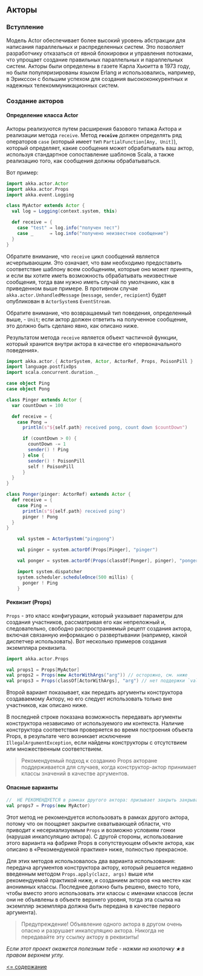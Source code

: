 ## Акторы

### Вступление
Модель Actor обеспечивает более высокий уровень абстракции для написания параллельных и распределенных систем. Это 
позволяет разработчику отказаться от явной блокировки и управления потоками, что упрощает создание правильных 
параллельных и параллельных систем. Акторы были определены в газете Карла Хьюитта в 1973 году, но были популяризированы 
языком Erlang и использовались, например, в Эрикссон с большим успехом для создания высококонкурентных и надежных 
телекоммуникационных систем.

### Создание акторов

#### Определение класса Actor
Акторы реализуются путем расширения базового типажа Актора и реализации метода `receive`. Метод **`receive`** должен определять 
ряд операторов `case` (который имеет тип `PartialFunction[Any, Unit]`), который определяет, какие сообщения может 
обрабатывать ваш актор, используя стандартное сопоставление шаблонов Scala, а также реализацию того, как сообщения 
должны обрабатываться.

Вот пример:

```scala
import akka.actor.Actor
import akka.actor.Props
import akka.event.Logging

class MyActor extends Actor {
  val log = Logging(context.system, this)

  def receive = {
    case "test" ⇒ log.info("получен тест")
    case _      ⇒ log.info("получено неизвестное сообщение")
  }
}
```

Обратите внимание, что `receive` цикл сообщений является исчерпывающим. Это означает, что вам необходимо предоставить 
соответствие шаблону всем сообщениям, которые оно может принять, и если вы хотите иметь возможность обрабатывать 
неизвестные сообщения, тогда вам нужно иметь случай по умолчанию, как в приведенном выше примере. В противном случае 
`akka.actor.UnhandledMessage` (`message`, `sender`, `recipient`) будет опубликован в `ActorSystem`s `EventStream`.

Обратите внимание, что возвращаемый тип поведения, определенный выше, - `Unit`; если актор должен ответить на полученное сообщение, это должно быть сделано явно, как описано ниже.

Результатом метода `receive` является объект частичной функции, который хранится внутри актора в качестве его 
«первоначального поведения».

```scala
import akka.actor.{ ActorSystem, Actor, ActorRef, Props, PoisonPill }
import language.postfixOps
import scala.concurrent.duration._

case object Ping
case object Pong

class Pinger extends Actor {
  var countDown = 100

  def receive = {
    case Pong ⇒
      println(s"${self.path} received pong, count down $countDown")

      if (countDown > 0) {
        countDown -= 1
        sender() ! Ping
      } else {
        sender() ! PoisonPill
        self ! PoisonPill
      }
  }
}

class Ponger(pinger: ActorRef) extends Actor {
  def receive = {
    case Ping ⇒
      println(s"${self.path} received ping")
      pinger ! Pong
  }
}

    val system = ActorSystem("pingpong")

    val pinger = system.actorOf(Props[Pinger], "pinger")

    val ponger = system.actorOf(Props(classOf[Ponger], pinger), "ponger")

    import system.dispatcher
    system.scheduler.scheduleOnce(500 millis) {
      ponger ! Ping
    }
```

#### Реквизит (Props)
`Props` - это класс конфигурации, который указывает параметры для создания участников, рассматривая его как непреложный 
и, следовательно, свободно распространяемый рецепт создания актора, включая связанную информацию о развертывании 
(например, какой диспетчер использовать). Вот несколько примеров создания экземпляра реквизита.

```scala
import akka.actor.Props

val props1 = Props[MyActor]
val props2 = Props(new ActorWithArgs("arg")) // осторожно, см. ниже
val props3 = Props(classOf[ActorWithArgs], "arg") // нет поддержки `value class arguments`
```

Второй вариант показывает, как передать аргументы конструктора создаваемому Актору, но его следует использовать только 
вне участников, как описано ниже.

В последней строке показана возможность передавать аргументы конструктора независимо от используемого им контекста. 
Наличие конструктора соответствия проверяется во время построения объекта Props, в результате чего возникает исключение 
`IllegalArgumentException`, если найдены конструкторы с отсутствием или множественным соответствием.

>Рекомендуемый подход к созданию Props акторане поддерживается для случаев, когда конструктор-актор принимает 
классы значений в качестве аргументов.

#### Опасные варианты

```scala
//  НЕ РЕКОМЕНДУЕТСЯ в рамках другого актора: призывает закрыть закрывающий класс
val props7 = Props(new MyActor)
```

Этот метод не рекомендуется использовать в рамках другого актора, потому что он поощряет закрытие охватывающей области, 
что приводит к несериализуемым `Props` и возможно условиям гонки (нарушая инкапсуляцию актора). С другой стороны, использование
 этого варианта на фабрике Props в сопутствующем объекте актора, как описано в «Рекомендуемой практике» ниже, полностью 
 прекрасное.

Для этих методов использовалось два варианта использования: передача аргументов конструктора актору, который решается 
недавно введенным методом `Props.apply(clazz, args)` выше или рекомендуемой практикой ниже, и созданием акторов «на месте»
 как анонимных классы. Последнее должно быть решено, вместо того, чтобы вместо этого использовать эти классы с именами
  классов (если они не объявлены в объекте верхнего уровня, тогда эта ссылка на экземпляр экземпляра должна быть 
  передана в качестве первого аргумента).
  
>Предупреждение!  Объявление одного актора в другом очень опасно и разрушает инкапсуляцию актора. Никогда не 
передавайте эту ссылку актору в реквизиты!  



_Если этот проект окажется полезным тебе - нажми на кнопочку **`★`** в правом верхнем углу._

[<= содержание](https://github.com/steklopod/akka/blob/akka_starter/readme.md)